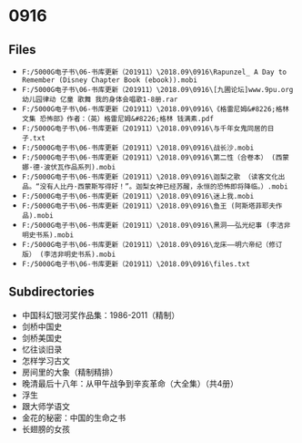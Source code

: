 # 0916

## Files

- `F:/5000G电子书\06-书库更新（201911）\2018.09\0916\Rapunzel_ A Day to Remember (Disney Chapter Book (ebook)).mobi`
- `F:/5000G电子书\06-书库更新（201911）\2018.09\0916\[九圃论坛]www.9pu.org 幼儿园律动 亿童 歌舞 我的身体会唱歌1-8册.rar`
- `F:/5000G电子书\06-书库更新（201911）\2018.09\0916\《格雷尼姆&#8226;格林文集 恐怖部》作者：（英）格雷尼姆&#8226;格林 钱满素.pdf`
- `F:/5000G电子书\06-书库更新（201911）\2018.09\0916\与千年女鬼同居的日子.txt`
- `F:/5000G电子书\06-书库更新（201911）\2018.09\0916\战长沙.mobi`
- `F:/5000G电子书\06-书库更新（201911）\2018.09\0916\第二性（合卷本） (西蒙娜·德·波伏瓦作品系列).mobi`
- `F:/5000G电子书\06-书库更新（201911）\2018.09\0916\迦梨之歌 （读客文化出品。“没有人比丹·西蒙斯写得好！”。迦梨女神已经苏醒，永恒的恐怖即将降临。）.mobi`
- `F:/5000G电子书\06-书库更新（201911）\2018.09\0916\迷上我.mobi`
- `F:/5000G电子书\06-书库更新（201911）\2018.09\0916\鱼王 (阿斯塔菲耶夫作品).mobi`
- `F:/5000G电子书\06-书库更新（201911）\2018.09\0916\黑洞——弘光纪事 (李洁非明史书系).mobi`
- `F:/5000G电子书\06-书库更新（201911）\2018.09\0916\龙床——明六帝纪（修订版） (李洁非明史书系).mobi`
- `F:/5000G电子书\06-书库更新（201911）\2018.09\0916\files.txt`

## Subdirectories

- 中国科幻银河奖作品集：1986-2011（精制）
- 剑桥中国史
- 剑桥美国史
- 忆往谈旧录
- 怎样学习古文
- 房间里的大象（精制精排）
- 晚清最后十八年：从甲午战争到辛亥革命（大全集）（共4册）
- 浮生
- 跟大师学语文
- 金花的秘密：中国的生命之书
- 长翅膀的女孩
